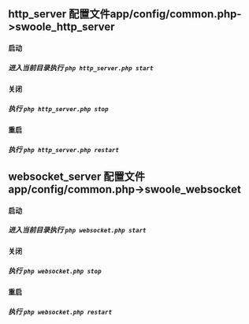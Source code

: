 ## http_server 配置文件app/config/common.php->swoole_http_server
#### 启动
##### 进入当前目录执行 `php http_server.php start`

#### 关闭
##### 执行 `php http_server.php stop`

#### 重启
##### 执行 `php http_server.php restart`


## websocket_server 配置文件app/config/common.php->swoole_websocket
#### 启动
##### 进入当前目录执行 `php websocket.php start`

#### 关闭
##### 执行 `php websocket.php stop`

#### 重启
##### 执行 `php websocket.php restart`
